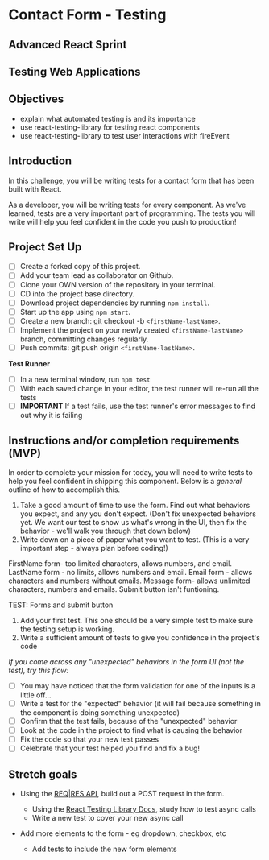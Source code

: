 # Contact Form - Testing

## Advanced React Sprint

## Testing Web Applications

## Objectives

- explain what automated testing is and its importance
- use react-testing-library for testing react components
- use react-testing-library to test user interactions with fireEvent

## Introduction

In this challenge, you will be writing tests for a contact form that has been built with React.

As a developer, you will be writing tests for every component. As we've learned, tests are a very important part of programming. The tests you will write will help you feel confident in the code you push to production!

## Project Set Up

- [ ] Create a forked copy of this project.
- [ ] Add your team lead as collaborator on Github.
- [ ] Clone your OWN version of the repository in your terminal.
- [ ] CD into the project base directory.
- [ ] Download project dependencies by running `npm install`.
- [ ] Start up the app using `npm start`.
- [ ] Create a new branch: git checkout -b `<firstName-lastName>`.
- [ ] Implement the project on your newly created `<firstName-lastName>` branch, committing changes regularly.
- [ ] Push commits: git push origin `<firstName-lastName>`.

**Test Runner**
- [ ] In a new terminal window, run `npm test`
- [ ] With each saved change in your editor, the test runner will re-run all the tests
- [ ] **IMPORTANT** If a test fails, use the test runner's error messages to find out why it is failing

## Instructions and/or completion requirements (MVP)

In order to complete your mission for today, you will need to write tests to help you feel confident in shipping this component. Below is a _general_ outline of how to accomplish this.

1. Take a good amount of time to use the form. Find out what behaviors you expect, and any you don't expect. (Don't fix unexpected behaviors yet. We want our test to show us what's wrong in the UI, then fix the behavior - we'll walk you through that down below)
1. Write down on a piece of paper what you want to test. (This is a very important step - always plan before coding!)

FirstName form- too limited characters, allows numbers, and email.
LastName form - no limits, allows numbers and email.
Email form - allows characters and numbers without emails.
Message form- allows unlimited characters, numbers and emails. 
Submit button isn't funtioning. 

TEST:
Forms and submit button

1. Add your first test. This one should be a very simple test to make sure the testing setup is working.
1. Write a sufficient amount of tests to give you confidence in the project's code

_If you come across any "unexpected" behaviors in the form UI (not the test), try this flow:_

- [ ] You may have noticed that the form validation for one of the inputs is a little off...
- [ ] Write a test for the "expected" behavior (it will fail because something in the component is doing something unexpected)
- [ ] Confirm that the test fails, because of the "unexpected" behavior
- [ ] Look at the code in the project to find what is causing the behavior
- [ ] Fix the code so that your new test passes
- [ ] Celebrate that your test helped you find and fix a bug!

## Stretch goals

- Using the [REQ|RES API](https://reqres.in/), build out a POST request in the form.

  - Using the [React Testing Library Docs](https://testing-library.com/docs/react-testing-library/intro), study how to test async calls
  - Write a new test to cover your new async call

- Add more elements to the form - eg dropdown, checkbox, etc
  - Add tests to include the new form elements
